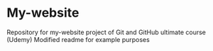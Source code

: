 # My-website
Repository for my-website project of Git and GitHub ultimate course (Udemy)
Modified readme for example purposes
